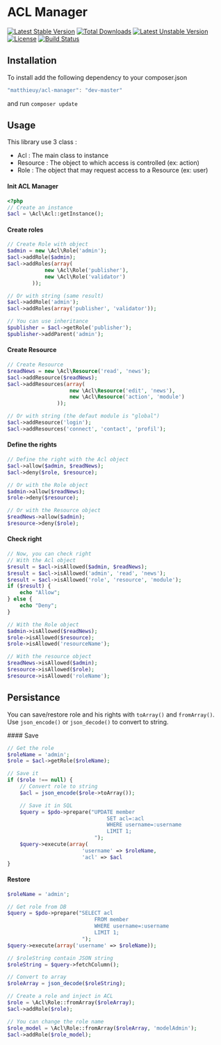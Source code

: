 # ACL Manager

[![Latest Stable Version](https://poser.pugx.org/matthieuy/acl-manager/v/stable.png)](https://packagist.org/packages/matthieuy/acl-manager) [![Total Downloads](https://poser.pugx.org/matthieuy/acl-manager/downloads.png)](https://packagist.org/packages/matthieuy/acl-manager) [![Latest Unstable Version](https://poser.pugx.org/matthieuy/acl-manager/v/unstable.png)](https://packagist.org/packages/matthieuy/acl-manager) [![License](https://poser.pugx.org/matthieuy/acl-manager/license.png)](https://packagist.org/packages/matthieuy/acl-manager) [![Build Status](https://travis-ci.org/matthieuy/acl-manager.svg?branch=master)](https://travis-ci.org/matthieuy/acl-manager)

## Installation
To install add the following dependency to your composer.json

```js
"matthieuy/acl-manager": "dev-master"
```

and run `composer update`

## Usage

This library use 3 class :

 - Acl : The main class to instance
 - Resource : The object to which access is controlled (ex: action)
 - Role : The object that may request access to a Resource (ex: user)


#### Init ACL Manager
```php
<?php
// Create an instance
$acl = \Acl\Acl::getInstance();
```


#### Create roles
```php
// Create Role with object
$admin = new \Acl\Role('admin');
$acl->addRole($admin);
$acl->addRoles(array(
            new \Acl\Role('publisher'), 
            new \Acl\Role('validator')
        ));

// Or with string (same result)
$acl->addRole('admin');
$acl->addRoles(array('publisher', 'validator'));

// You can use inheritance
$publisher = $acl->getRole('publisher');
$publisher->addParent('admin');
```


#### Create Resource
```php
// Create Resource
$readNews = new \Acl\Resource('read', 'news');
$acl->addResource($readNews);
$acl->addResources(array(
                    new \Acl\Resource('edit', 'news'),
                    new \Acl\Resource('action', 'module')
                ));

// Or with string (the defaut module is "global")
$acl->addResource('login');
$acl->addResources('connect', 'contact', 'profil');
```


#### Define the rights
```php
// Define the right with the Acl object
$acl->allow($admin, $readNews);
$acl->deny($role, $resource);

// Or with the Role object
$admin->allow($readNews);
$role->deny($resource);

// Or with the Resource object
$readNews->allow($admin);
$resource->deny($role);
```


#### Check right
```php
// Now, you can check right
// With the Acl object
$result = $acl->isAllowed($admin, $readNews);
$result = $acl->isAllowed('admin', 'read', 'news');
$result = $acl->isAllowed('role', 'resource', 'module');
if ($result) {
    echo "Allow";
} else {
    echo "Deny";
}

// With the Role object
$admin->isAllowed($readNews);
$role->isAllowed($resource);
$role->isAllowed('resourceName');

// With the resource object
$readNews->isAllowed($admin);
$resource->isAllowed($role);
$resource->isAllowed('roleName');
```


## Persistance

You can save/restore role and his rights with `toArray()` and `fromArray()`.
Use `json_encode()` or `json_decode()` to convert to string.

#### Save
 
```php
// Get the role
$roleName = 'admin';
$role = $acl->getRole($roleName);

// Save it
if ($role !== null) {
    // Convert role to string
    $acl = json_encode($role->toArray());

    // Save it in SQL
    $query = $pdo->prepare("UPDATE member
                                SET acl=:acl 
                                WHERE username=:username
                                LIMIT 1;
                            ");
    $query->execute(array(
                        'username' => $roleName,
                        'acl' => $acl
}
```

#### Restore

```php
$roleName = 'admin';

// Get role from DB
$query = $pdo->prepare("SELECT acl 
                            FROM member
                            WHERE username=:username
                            LIMIT 1;
                        ");
$query->execute(array('username' => $roleName));

// $roleString contain JSON string
$roleString = $query->fetchColumn();

// Convert to array
$roleArray = json_decode($roleString);

// Create a role and inject in ACL
$role = \Acl\Role::fromArray($roleArray);
$acl->addRole($role);

// You can change the role name
$role_model = \Acl\Role::fromArray($roleArray, 'modelAdmin');
$acl->addRole($role_model);
```
